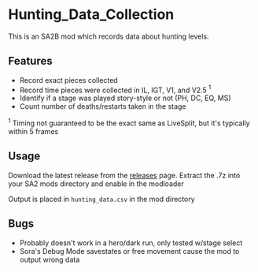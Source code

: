 # Hunting_Data_Collection

This is an SA2B mod which records data about hunting levels.

## Features

- Record exact pieces collected
- Record time pieces were collected in IL, IGT, V1, and V2.5 $^{1}$
- Identify if a stage was played story-style or not (PH, DC, EQ, MS)
- Count number of deaths/restarts taken in the stage

$^{1}$ Timing not guaranteed to be the exact same as LiveSplit, but it's typically within 5 frames

## Usage

Download the latest release from the [releases](https://github.com/Tenzit/Hunting_Data_Collection/releases) page.
Extract the .7z into your SA2 mods directory and enable in the modloader

Output is placed in `hunting_data.csv` in the mod directory

## Bugs

- Probably doesn't work in a hero/dark run, only tested w/stage select
- Sora's Debug Mode savestates or free movement cause the mod to output wrong data
